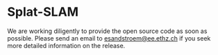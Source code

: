 # Splat-SLAM
We are working diligently to provide the open source code as soon as possible. Please send an email to esandstroem@ee.ethz.ch if you seek more detailed information on the release.

